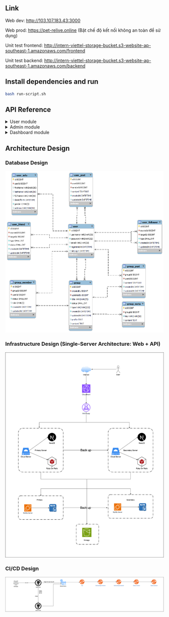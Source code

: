 ## Link 

Web dev: http://103.107.183.43:3000

Web prod: https://pet-relive.online (Bật chế độ kết nối không an toàn để sử dụng)

Unit test frontend: http://intern-viettel-storage-bucket.s3-website-ap-southeast-1.amazonaws.com/frontend

Unit test backend: http://intern-viettel-storage-bucket.s3-website-ap-southeast-1.amazonaws.com/backend


## Install dependencies and run

```bash
bash run-script.sh
```

## API Reference

<details>
<summary>User module</summary>

#### Login

<details>
<summary><code>POST /api/auth/login</code></summary>
<br>

#### Parameters

| Parameter  | Type     | Description                                  |
| :--------- | :------- | :------------------------------------------- |
| `email`    | `string` | **Required**. The email address of the user. |
| `password` | `string` | **Required**. The password of the user.      |

#### Response

```json
{
  "success": true,
  "message": "Login successfully",
  "data": {
    "user": {
      // User details here...
    },
    "token": "..."
  }
}
```

</details>

#### Register

<details>
<summary><code>POST /api/auth/register</code></summary>
<br>

#### Parameters

| Parameter    | Type     | Description  |
| :----------- | :------- | :----------- |
| `email`      | `string` | **Required** |
| `password`   | `string` | **Required** |
| `first_name` | `string` | **Required** |
| `last_name`  | `string` | **Required** |

```javascript
{
    "success": true,
    "message": "Login successfully",
    "data": {
        "user": {
            ...
        },
        "token": "..."
    },
}
```

</details>

#### Get user detail

<details>
<summary><code>GET /api/users/:id</code></summary>
<br>

#### Parameters

Không truyền ID thì lấy thông tin qua token
Còn truyền ID thì không cần token

| Header          | Type     | Description                                   |
| :-------------- | :------- | :-------------------------------------------- |
| `Authorization` | `string` | **Required.** Bearer Token for authentication |

| Path Variables | Type     | Description  |
| :------------- | :------- | :----------- |
| `id`           | `string` | **Required** |

```javascript
{
    "success": true,
    "message": "User detail",
    "data": {
        "user": {
            ...
        },
    },
}
```

</details>

#### Update password

<details>
<summary><code>PUT /api/users/password</code></summary>
<br>

#### Parameters

| Header          | Type     | Description                                   |
| :-------------- | :------- | :-------------------------------------------- |
| `Authorization` | `string` | **Required.** Bearer Token for authentication |

| Parameter      | Type     | Description              |
| :------------- | :------- | :----------------------- |
| `old_password` | `string` | **Optional** Mật khẩu cũ |
| `password`     | `string` | **Optional**             |

```javascript
{
    "success": true,
    "message": "User updated successfully",
    "data": {
        "user": {
            ...
        },
    },
}
```

</details>

#### Update user

<details>
<summary><code>PUT /api/users</code></summary>
<br>

#### Parameters

Dùng form-data để truyền avatar

| Header          | Type     | Description                                   |
| :-------------- | :------- | :-------------------------------------------- |
| `Authorization` | `string` | **Required.** Bearer Token for authentication |

| Parameter             | Type       | Description                                       |
| :-------------------- | :--------- | :------------------------------------------------ |
| `first_name`          | `string`   | Họ                                                |
| `last_name`           | `string`   | Tên                                               |
| `full_name`           | `string`   | Họ và tên                                         |
| `phone_number`        | `string`   | SĐT                                               |
| `date_of_birth`       | `date`     | Ngày sinh                                         |
| `gender`              | `integer`  | 0 - Nam, 1 - Nữ, 2 - Không rõ                     |
| `avatar`              | `file_ảnh` | Ảnh đại diện                                      |
| `address`             | `string`   | Địa chỉ                                           |
| `bio`                 | `string`   | Mô tả ngắn gọn                                    |
| `relationship_status` | `integer`  | Tình trạng: 1 - Độc thân, 2 - Kết hôn, 3 - Hẹn hò |

```javascript
{
    "success": true,
    "message": "User updated successfully",
    "data": {
        "user": {
            ...
        },
    },
}
```

</details>

#### Delete avatar

<details>
<summary><code>DELETE /api/users/avatar</code></summary>
<br>

#### Parameters

| Header          | Type     | Description                                   |
| :-------------- | :------- | :-------------------------------------------- |
| `Authorization` | `string` | **Required.** Bearer Token for authentication |

```javascript
{
    "success": true,
    "message": "User info",
    "data": {
        "message": "Thành công"
    },
}
```

</details>

#### Get image

<details>
<summary><code>GET /api/images/:id</code></summary>
<br>

```javascript
{
    "success": true,
    "message": "Post created successfully",
    "data": {
        "image": {
            ...
        },
    },
}
```

</details>

#### Upload image

<details>
<summary><code>POST /api/images</code></summary>
<br>

Dùng form-data để truyền ảnh

#### Parameters

| Header          | Type     | Description                                   |
| :-------------- | :------- | :-------------------------------------------- |
| `Authorization` | `string` | **Required.** Bearer Token for authentication |

| Parameter | Type       | Description  |
| :-------- | :--------- | :----------- |
| `image`   | `file ảnh` | **Required** |

```javascript
{
    "success": true,
    "message": "Post created successfully",
    "data": {
        "image": {
            ...
        },
    },
}
```

</details>

#### Delete images

<details>
<summary><code>DELETE /api/images</code></summary>
<br>

#### Parameters

Chỉ xóa được những ảnh mà user đang đăng nhập tạo

| Header          | Type     | Description                                   |
| :-------------- | :------- | :-------------------------------------------- |
| `Authorization` | `string` | **Required.** Bearer Token for authentication |

| Parameter | Type    | Description  |
| :-------- | :------ | :----------- |
| `ids`     | `Array` | **Required** |

```javascript
{
    "success": true,
    "message": "Post created successfully",
    "data": {
        "image": {
            ...
        },
    },
}
```

</details>

#### Create post

<details>
<summary><code>POST /api/posts</code></summary>
<br>

#### Parameters

| Header          | Type     | Description                                   |
| :-------------- | :------- | :-------------------------------------------- |
| `Authorization` | `string` | **Required.** Bearer Token for authentication |

| Parameter    | Type      | Description                                         |
| :----------- | :-------- | :-------------------------------------------------- |
| `content`    | `string`  | **Required**                                        |
| `user_id`    | `int`     | **Required** Đăng bài lên trang cá nhân của ông này |
| `image_ids`  | `Array`   | **Optional**                                        |
| `share_id`   | `int`     | id của bài viết muốn chia sẻ                        |
| `label`      | `integer` | **Optional**                                        |
| `status`     | `integer` | **Optional**                                        |
| `error_list` | `json`    | **Optional**, '[1,2,3]'                             |

```javascript
{
    "success": true,
    "message": "Post created successfully",
    "data": {
        "post": {
            ...
        },
    },
}
```

</details>

#### Get post detail

<details>
<summary><code>GET /api/posts/:id</code></summary>
<br>

#### Parameters

| Path Variables | Type     | Description  |
| :------------- | :------- | :----------- |
| `id`           | `string` | **Required** |

```javascript
{
    "success": true,
    "message": "Post detail",
    "data": {
        "post": {
            ...
        },
    },
}
```

</details>

#### Get post

<details>
<summary><code>GET /api/posts</code></summary>
<br>

#### Parameters

| Path Variables | Type  | Description  |
| :------------- | :---- | :----------- |
| `page_index`   | `int` | **Optional** |
| `page_size`    | `int` | **Optional** |

</details>

#### Get user new post
lấy bài viết mới nhất của người dùng hiện tại
<details>
<summary><code>GET /api/posts/user/newest-post</code></summary>
<br>

| Header          | Type     | Description                                   |
| :-------------- | :------- | :-------------------------------------------- |
| `Authorization` | `string` | **Required.** Bearer Token for authentication |
</details>

#### Get user post

<details>
<summary><code>GET /api/posts/user/:id</code></summary>
<br>

#### Parameters

| Path Variables | Type  | Description  |
| :------------- | :---- | :----------- |
| `page_index`   | `int` | **Optional** |
| `page_size`    | `int` | **Optional** |

</details>

#### My post

<details>
<summary><code>GET /api/posts/user</code></summary>
<br>

#### Parameters

| Path Variables | Type  | Description  |
| :------------- | :---- | :----------- |
| `page_index`   | `int` | **Optional** |
| `page_size`    | `int` | **Optional** |

| Header          | Type     | Description                                   |
| :-------------- | :------- | :-------------------------------------------- |
| `Authorization` | `string` | **Required.** Bearer Token for authentication |

</details>

#### My save post

<details>
<summary><code>GET /api/posts/save</code></summary>
<br>

#### Parameters

| Header          | Type     | Description                                   |
| :-------------- | :------- | :-------------------------------------------- |
| `Authorization` | `string` | **Required.** Bearer Token for authentication |

| Path Variables | Type  | Description  |
| :------------- | :---- | :----------- |
| `page_index`   | `int` | **Optional** |
| `page_size`    | `int` | **Optional** |

</details>

#### Check save post

<details>
<summary><code>GET /api/posts/save/:id</code></summary>
<br>

#### Parameters

| Header          | Type     | Description                                   |
| :-------------- | :------- | :-------------------------------------------- |
| `Authorization` | `string` | **Required.** Bearer Token for authentication |

</details>

#### Save post

<details>
<summary><code>POST /api/posts/save/:id</code></summary>
<br>

#### Parameters

| Header          | Type     | Description                                   |
| :-------------- | :------- | :-------------------------------------------- |
| `Authorization` | `string` | **Required.** Bearer Token for authentication |

</details>

#### Unsave post

<details>
<summary><code>POST /api/posts/unsave/:id</code></summary>
<br>

#### Parameters

| Header          | Type     | Description                                   |
| :-------------- | :------- | :-------------------------------------------- |
| `Authorization` | `string` | **Required.** Bearer Token for authentication |

</details>

#### Update post

<details>
<summary><code>PUT /api/posts/:id</code></summary>
<br>

#### Parameters

| Path Variables | Type     | Description  |
| :------------- | :------- | :----------- |
| `id`           | `string` | **Required** |

| Header          | Type     | Description                                   |
| :-------------- | :------- | :-------------------------------------------- |
| `Authorization` | `string` | **Required.** Bearer Token for authentication |

| Parameter   | Type     | Description                                   |
| :---------- | :------- | :-------------------------------------------- |
| `content`   | `string` | **Optional**                                  |
| `image_ids` | `Array`  | **Optional** có ảnh thì nhớ truyền hết id lên |

</details>

#### Delete post

<details>
<summary><code>DELETE /api/posts/:id</code></summary>
<br>

#### Parameters

| Path Variables | Type     | Description  |
| :------------- | :------- | :----------- |
| `id`           | `string` | **Required** |

| Header          | Type     | Description                                   |
| :-------------- | :------- | :-------------------------------------------- |
| `Authorization` | `string` | **Required.** Bearer Token for authentication |

</details>

#### Report post

<details>
<summary><code>POST /api/posts/report/:id</code></summary>
<br>

#### Parameters

| Path Variables | Type     | Description  |
| :------------- | :------- | :----------- |
| `id`           | `string` | **Required** |

| Header          | Type     | Description                                   |
| :-------------- | :------- | :-------------------------------------------- |
| `Authorization` | `string` | **Required.** Bearer Token for authentication |

| Parameter   | Type     | Description                                   |
| :---------- | :------- | :-------------------------------------------- |
| `type_report`   | `enum TYPE_REPORT` | **Optional**    loại báo cáo của người dùng (ảnh, bài viết) |

</details>

#### Get comment

<details>
<summary><code>GET /api/comments/:post_id</code></summary>
<br>

#### Parameters

| Path Variables | Type  | Description  |
| :------------- | :---- | :----------- |
| `page_index`   | `int` | **Optional** |
| `page_size`    | `int` | **Optional** |

</details>

#### Create comment

<details>
<summary><code>POST /api/comments</code></summary>
<br>

#### Parameters

| Header          | Type     | Description                                   |
| :-------------- | :------- | :-------------------------------------------- |
| `Authorization` | `string` | **Required.** Bearer Token for authentication |

| Parameter         | Type      | Description             |
| :---------------- | :-------- | :---------------------- |
| `content`         | `string`  | **Required**            |
| `post_id`         | `int`     | **Required**            |
| `image_ids`       | `Array`   | **Optional**            |
| `reply_comment`   | `Array`   | **Optional**            |
| `user_reply_name` | `String`  | **Optional**            |
| `user_reply_id`   | `integer` | **Optional**            |
| `label`           | `integer` | **Optional**            |
| `status`          | `integer` | **Optional**            |
| `error_list`      | `json`    | **Optional**, '[1,2,3]' |

```javascript
{
    "success": true,
    "message": "comment created successfully",
    "data": {
        "comment": {
            ...
        },
    },
}
```

</details>

#### Update comment

<details>
<summary><code>PUT /api/comments/:id</code></summary>
<br>

#### Parameters

| Path Variables | Type     | Description  |
| :------------- | :------- | :----------- |
| `id`           | `string` | **Required** |

| Header          | Type     | Description                                   |
| :-------------- | :------- | :-------------------------------------------- |
| `Authorization` | `string` | **Required.** Bearer Token for authentication |

| Parameter         | Type      | Description                                   |
| :---------------- | :-------- | :-------------------------------------------- |
| `content`         | `string`  | **Optional**                                  |
| `image_ids`       | `Array`   | **Optional** có ảnh thì nhớ truyền hết id lên |
| `user_reply_name` | `String`  | **Optional**                                  |
| `user_reply_id`   | `integer` | **Optional**                                  |

</details>

#### Delete comment

<details>
<summary><code>DELETE /api/comments/:id</code></summary>
<br>

#### Parameters

| Path Variables | Type     | Description  |
| :------------- | :------- | :----------- |
| `id`           | `string` | **Required** |

| Header          | Type     | Description                                   |
| :-------------- | :------- | :-------------------------------------------- |
| `Authorization` | `string` | **Required.** Bearer Token for authentication |

</details>

#### Report comment

<details>
<summary><code>POST /api/comments/report/:id</code></summary>
<br>

#### Parameters

| Path Variables | Type     | Description  |
| :------------- | :------- | :----------- |
| `id`           | `string` | **Required** |

| Header          | Type     | Description                                   |
| :-------------- | :------- | :-------------------------------------------- |
| `Authorization` | `string` | **Required.** Bearer Token for authentication |

| Parameter   | Type     | Description                                   |
| :---------- | :------- | :-------------------------------------------- |
| `type_report`   | `enum TYPE_REPORT` | **Optional**    loại báo cáo của người dùng (ảnh, bài viết) |

</details>

#### Create react post

<details>
<summary><code>POST /api/posts/reacts</code></summary>
<br>

#### Parameters

| Header          | Type     | Description                                   |
| :-------------- | :------- | :-------------------------------------------- |
| `Authorization` | `string` | **Required.** Bearer Token for authentication |

| Parameter    | Type                | Description  |
| :----------- | :------------------ | :----------- |
| `type_react` | `enum - type_react` | **Required** |
| `post_id`    | `int`               | **Required** |

```javascript
{
    "success": true,
    "message": "comment created successfully",
    "data": {
        "message": ""
    },
}
```

</details>

#### Delete react post

<details>
<summary><code>DELETE /api/posts/unreact/:post_id</code></summary>
<br>

#### Parameters

| Path Variables | Type  | Description  |
| :------------- | :---- | :----------- |
| `post_id`      | `int` | **Required** |

| Header          | Type     | Description                                   |
| :-------------- | :------- | :-------------------------------------------- |
| `Authorization` | `string` | **Required.** Bearer Token for authentication |

</details>

#### Create react comment

<details>
<summary><code>POST /api/comments/reacts</code></summary>
<br>

#### Parameters

| Header          | Type     | Description                                   |
| :-------------- | :------- | :-------------------------------------------- |
| `Authorization` | `string` | **Required.** Bearer Token for authentication |

| Parameter    | Type                | Description  |
| :----------- | :------------------ | :----------- |
| `type_react` | `enum - type_react` | **Required** |
| `comment_id` | `int`               | **Required** |

```javascript
{
    "success": true,
    "message": "comment created successfully",
    "data": {
        "message": ""
    },
}
```

</details>

#### Delete react comment

<details>
<summary><code>DELETE /api/comments/unreact/:comment_id</code></summary>
<br>

#### Parameters

| Path Variables | Type  | Description  |
| :------------- | :---- | :----------- |
| `comment_id`   | `int` | **Required** |

| Header          | Type     | Description                                   |
| :-------------- | :------- | :-------------------------------------------- |
| `Authorization` | `string` | **Required.** Bearer Token for authentication |

</details>

#### Lấy tất cả lời mời kết bạn

<details>
<summary><code>GET /api/friends/request</code></summary>
<br>

#### Parameters

| Header          | Type     | Description                                   |
| :-------------- | :------- | :-------------------------------------------- |
| `Authorization` | `string` | **Required.** Bearer Token for authentication |

| Path Variables | Type  | Description  |
| :------------- | :---- | :----------- |
| `page_index`   | `int` | **Optional** |
| `page_size`    | `int` | **Optional** |

```javascript
{
    "success": true,
    "message": "ok",
    "data": {
        "friends": ""
    },
}
```

</details>

#### Lấy tất cả danh sách bạn đã chặn

<details>
<summary><code>GET /api/friends/block</code></summary>
<br>

#### Parameters

| Header          | Type     | Description                                   |
| :-------------- | :------- | :-------------------------------------------- |
| `Authorization` | `string` | **Required.** Bearer Token for authentication |

| Path Variables | Type  | Description  |
| :------------- | :---- | :----------- |
| `page_index`   | `int` | **Optional** |
| `page_size`    | `int` | **Optional** |

```javascript
{
    "success": true,
    "message": "ok",
    "data": {
        "friends": ""
    },
}
```

</details>

#### Lấy danh sách bạn bè của 1 người dùng

<details>
<summary><code>GET /api/friends/:id</code></summary>
<br>

#### Parameters

| Path Variables | Type  | Description  |
| :------------- | :---- | :----------- |
| `page_index`   | `int` | **Optional** |
| `page_size`    | `int` | **Optional** |

```javascript
{
    "success": true,
    "message": "ok",
    "data": {
        "friends": ""
    },
}
```

</details>

#### Lấy danh sách bạn bè của bản thân

<details>
<summary><code>GET /api/friends</code></summary>
<br>

#### Parameters

| Header          | Type     | Description                                   |
| :-------------- | :------- | :-------------------------------------------- |
| `Authorization` | `string` | **Required.** Bearer Token for authentication |

| Path Variables | Type  | Description  |
| :------------- | :---- | :----------- |
| `page_index`   | `int` | **Optional** |
| `page_size`    | `int` | **Optional** |

```javascript
{
    "success": true,
    "message": "ok",
    "data": {
        "friends": ""
    },
}
```

</details>

#### Tạo lời mời kết bạn

<details>
<summary><code>POST /api/friends</code></summary>
<br>

#### Parameters

| Header          | Type     | Description                                   |
| :-------------- | :------- | :-------------------------------------------- |
| `Authorization` | `string` | **Required.** Bearer Token for authentication |

| Path Variables | Type  | Description                                |
| :------------- | :---- | :----------------------------------------- |
| `receiver_id`  | `int` | **Required** id của người muốn gửi lời mời |

```javascript
{
    "success": true,
    "message": "ok",
    "data": {
        "message": "Thành công"
    },
}
```

</details>

#### Cập nhật trạng thái kết bạn

<details>
<summary><code>PUT /api/friends</code></summary>
<br>
Chấp nhận lời mời, block, chuyển loại bạn bè (hẹn hò ?)

#### Parameters

| Header          | Type     | Description                                   |
| :-------------- | :------- | :-------------------------------------------- |
| `Authorization` | `string` | **Required.** Bearer Token for authentication |

| Path Variables  | Type                 | Description                                |
| :-------------- | :------------------- | :----------------------------------------- |
| `receiver_id`   | `int`                | **Required** id của người muốn gửi lời mời |
| `friend_status` | `enum friend_status` | **Optional** trạng thái bạn bè             |
| `friend_type`   | `enum friend_type`   | **Optional** loại bạn bè                   |

```javascript
{
    "success": true,
    "message": "ok",
    "data": {
        "message": "Thành công"
    },
}
```

</details>

#### Xóa lời mời kết bạn, hủy kết bạn

<details>
<summary><code>DELETE /api/friends</code></summary>
<br>

#### Parameters

| Header          | Type     | Description                                   |
| :-------------- | :------- | :-------------------------------------------- |
| `Authorization` | `string` | **Required.** Bearer Token for authentication |

| Path Variables | Type  | Description                                |
| :------------- | :---- | :----------------------------------------- |
| `receiver_id`  | `int` | **Required** id của người muốn gửi lời mời |

```javascript
{
    "success": true,
    "message": "ok",
    "data": {
        "message": "Thành công"
    },
}
```

</details>

#### Tìm kiếm bạn bè

<details>
<summary><code>POST /api/friends/search</code></summary>
<br>

#### Parameters

| Header          | Type     | Description                                   |
| :-------------- | :------- | :-------------------------------------------- |
| `Authorization` | `string` | **Required.** Bearer Token for authentication |

| Path Variables | Type  | Description                                |
| :------------- | :---- | :----------------------------------------- |
| `text_search`  | `string` | **Required** |
| `page_index`  | `int` | **Required** |
| `page_size`  | `int` | **Required** |

```javascript
{
    "success": true,
    "message": "ok",
    "data": {
        "data_search": [
            {
                "id": 1,
                "user_id": 6,
                "first_name": "theanh",
                "last_name": "Thế Em",
                "full_name": "Trần Thế Em",
                "phone_number": null,
                "date_of_birth": null,
                "gender": 1,
                "join_date": null,
                "last_login": null,
                "address": null,
                "bio": null,
                "relationship_status": null,
                "created_at": "2023-09-24T06:58:09.340Z",
                "updated_at": "2023-10-12T22:45:38.124Z",
                "avatar_url": "https://s3-ap-southeast-1.amazonaws.com/social-media-image/a164rfp4ncpxsg11e8mrpdudtzi6",
                "friend_status": 2
            }
        ]
    },
}
```

</details>

</details>

<details>
<summary>Admin module</summary>

#### Lấy tất cả bài viết, comment vi phạm

<details>
<summary><code>GET /api/admins/reports/posts</code></summary>
<summary><code>GET /api/admins/reports/comments</code></summary>
<br>

#### Parameters

| Header          | Type     | Description                                   |
| :-------------- | :------- | :-------------------------------------------- |
| `Authorization` | `string` | **Required.** Bearer Token for authentication |

| Path Variables | Type  | Description  |
| :------------- | :---- | :----------- |
| `page_index`   | `int` | **Optional** |
| `page_size`    | `int` | **Optional** |

</details>

#### Chuyển trạng thái vi phạm

<details>
<summary><code>POST /api/admins/reports/posts/:id</code></summary>
<summary><code>POST /api/admins/reports/comments/:id</code></summary>
<br>

#### Parameters

| Header          | Type     | Description                                   |
| :-------------- | :------- | :-------------------------------------------- |
| `Authorization` | `string` | **Required.** Bearer Token for authentication |

| Path Variables | Type   | Description             |
| :------------- | :----- | :---------------------- |
| `status`       | `int`  | **Optional**            |
| `error_list`   | `json` | **Optional**, '[1,2,3]' |

</details>
</details>
<details>
<summary>Dashboard module</summary>

#### Thống kê lịch sử đăng nhập

<details>
<summary><code>POST /api/dashboard/login-history</code></summary>
<br>

#### Parameters

| Header          | Type     | Description                                   |
| :-------------- | :------- | :-------------------------------------------- |
| `Authorization` | `string` | **Required.** Bearer Token for authentication, role = admin |

| Path Variables | Type   | Description             |
| :------------- | :----- | :---------------------- |
| `time_statistics`       | `enum TIME_STATISTICS`  | **Optional**            |

</details>

<details>
<summary><code>POST /api/dashboard/number</code></summary>
<br>

#### Parameters

| Header          | Type     | Description                                   |
| :-------------- | :------- | :-------------------------------------------- |
| `Authorization` | `string` | **Required.** Bearer Token for authentication, role = admin |

</details>

<details>
<summary><code>POST /api/dashboard/post-label</code></summary>
<br>

#### Parameters

| Header          | Type     | Description                                   |
| :-------------- | :------- | :-------------------------------------------- |
| `Authorization` | `string` | **Required.** Bearer Token for authentication, role = admin |

</details>

<details>
<summary><code>POST /api/dashboard/post-count</code></summary>
<br>

#### Parameters

| Header          | Type     | Description                                   |
| :-------------- | :------- | :-------------------------------------------- |
| `Authorization` | `string` | **Required.** Bearer Token for authentication, role = admin |

| Path Variables | Type   | Description             |
| :------------- | :----- | :---------------------- |
| `time_statistics`       | `enum TIME_STATISTICS`  | **Optional**            |

</details>

<details>
<summary><code>POST /api/dashboard/post-negative</code></summary>
<br>

#### Parameters

| Header          | Type     | Description                                   |
| :-------------- | :------- | :-------------------------------------------- |
| `Authorization` | `string` | **Required.** Bearer Token for authentication, role = admin |

| Path Variables | Type   | Description             |
| :------------- | :----- | :---------------------- |
| `time_statistics`       | `enum TIME_STATISTICS`  | **Optional**            |
| `page_index`       | `int`  | **Optional**            |
| `page_size`       | `int`  | **Optional**            |

</details>

</details>

## Architecture Design

### Database Design

![Database Design](./database/db_v1.png)

### Infrastructure Design (Single-Server Architecture: Web + API)

![Infrastructure Design](./architecture/system.png)

### CI/CD Design

![CI/CD Design](./architecture/cicd.png)
